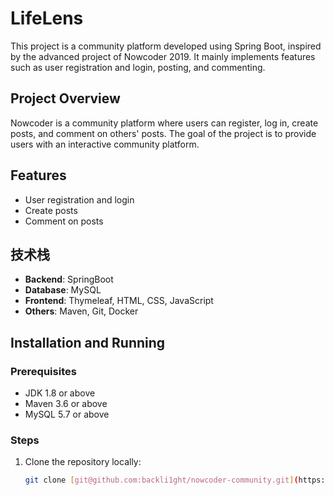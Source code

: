 # LifeLens

This project is a community platform developed using Spring Boot, inspired by the advanced project of Nowcoder 2019. It mainly implements features such as user registration and login, posting, and commenting.

## Project Overview

Nowcoder is a community platform where users can register, log in, create posts, and comment on others' posts. The goal of the project is to provide users with an interactive community platform.

## Features

- User registration and login
- Create posts
- Comment on posts

## 技术栈

- **Backend**: SpringBoot
- **Database**: MySQL
- **Frontend**: Thymeleaf, HTML, CSS, JavaScript
- **Others**: Maven, Git, Docker

## Installation and Running

### Prerequisites

- JDK 1.8 or above
- Maven 3.6 or above
- MySQL 5.7 or above

### Steps

1. Clone the repository locally:

   ```bash
   git clone [git@github.com:backli1ght/nowcoder-community.git](https://github.com/backli1ght/LifeLens-A-Spring-based-Community.git)
